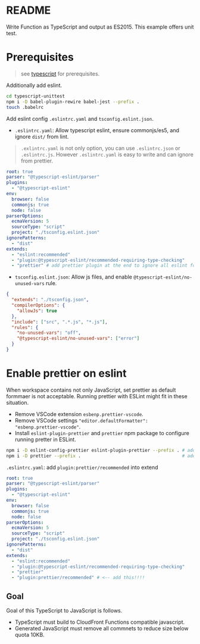 # README

Write Function as TypeScript and output as ES2015.
This example offers unit test.

# Prerequisites

> see [typescript](../typescript/README.md) for prerequisites.

Additionally add eslint.

```sh
cd typescript-unittest
npm i -D babel-plugin-rewire babel-jest --prefix .
touch .babelrc
```

Add eslint config `.eslintrc.yaml` and `tsconfig.eslint.json`.

- `.eslintrc.yaml`: Allow typescript eslint, ensure commonjs/es5, and ignore `dist/` from lint.

> `.exlintrc.yaml` is not only option, you can use `.eslintrc.json` or `.eslintrc.js`. However `.eslintrc.yaml` is easy to write and can ignore from prettier.

```yaml
root: true
parser: "@typescript-eslint/parser"
plugins:
  - "@typescript-eslint"
env:
  browser: false
  commonjs: true
  node: false
parserOptions:
  ecmaVersion: 5
  sourceType: "script"
  project: "./tsconfig.eslint.json"
ignorePatterns:
  - "dist"
extends:
  - "eslint:recommended"
  - "plugin:@typescript-eslint/recommended-requiring-type-checking"
  - "prettier" # add prettier plugin at the end to ignore all eslint format rules
```

- `tsconfig.eslint.json`: Allow js files, and enable `@typescript-eslint/no-unused-vars` rule.

```json
{
  "extends": "./tsconfig.json",
  "compilerOptions": {
    "allowJs": true
  },
  "include": ["src", ".*.js", "*.js"],
  "rules": {
    "no-unused-vars": "off",
    "@typescript-eslint/no-unused-vars": ["error"]
  }
}
```

# Enable prettier on eslint

When workspace contains not only JavaScript, set prettier as default formmaer is not acceptable. Running prettier with ESLint might fit in these situation.

* Remove VSCode extension `esbenp.prettier-vscode`.
* Remove VSCode settings `"editor.defaultFormatter": "esbenp.prettier-vscode"`.
* Install `eslint-plugin-prettier` and `prettier` npm package to configure running pretter in ESLint.

```sh
npm i -D eslint-config-prettier eslint-plugin-prettier --prefix . # add eslint prettier to disable eslint rules that conflict with prettier
npm i -D prettier --prefix .                                      # add prettier to format code on eslint
```

`.eslintrc.yaml`: add `plugin:prettier/recommended` into extend

```yaml
root: true
parser: "@typescript-eslint/parser"
plugins:
  - "@typescript-eslint"
env:
  browser: false
  commonjs: true
  node: false
parserOptions:
  ecmaVersion: 5
  sourceType: "script"
  project: "./tsconfig.eslint.json"
ignorePatterns:
  - "dist"
extends:
  - "eslint:recommended"
  - "plugin:@typescript-eslint/recommended-requiring-type-checking"
  - "prettier"
  - "plugin:prettier/recommended" # <-- add this!!!!
```

## Goal

Goal of this TypeScript to JavaScript is follows.

- TypeScript must build to CloudFront Functions compatible javascript.
- Generated JavaScript must remove all commnets to reduce size below quota 10KB.
